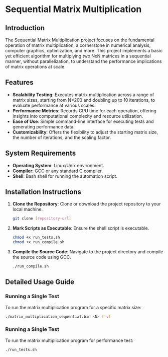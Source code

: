 # Sequential Matrix Multiplication

## Introduction

The Sequential Matrix Multiplication project focuses on the fundamental operation of matrix multiplication, a cornerstone in numerical analysis, computer graphics, optimization, and more. This project implements a basic yet efficient algorithm for multiplying two NxN matrices in a sequential manner, without parallelization, to understand the performance implications of matrix operations at scale.

## Features

- **Scalability Testing**: Executes matrix multiplication across a range of matrix sizes, starting from N=200 and doubling up to 10 iterations, to evaluate performance at various scales.
- **Performance Metrics**: Records CPU time for each operation, offering insights into computational complexity and resource utilization.
- **Ease of Use**: Simple command-line interface for executing tests and generating performance data.
- **Customizability**: Offers the flexibility to adjust the starting matrix size, the number of iterations, and the scaling factor.

## System Requirements

- **Operating System**: Linux/Unix environment.
- **Compiler**: GCC or any standard C compiler.
- **Shell**: Bash shell for running the automation script.

## Installation Instructions

1. **Clone the Repository**: Clone or download the project repository to your local machine.

    ```bash
    git clone [repository-url]
    ```
2. **Mark Scripts as Executable**: Ensure the shell script is executable.

    ```bash
    chmod +x run_tests.sh
    chmod +x run_compile.sh
    ```

3. **Compile the Source Code**: Navigate to the project directory and compile the source code using GCC.

    ```bash
    ./run_compile.sh
    ```


## Detailed Usage Guide

### Running a Single Test

To run the matrix multiplication program for a specific matrix size:

```bash
./matrix_multiplication_sequential.bin <N> [-v]
```


### Running a Single Test

To run the matrix multiplication program for performance test:

```bash
./run_tests.sh
```

